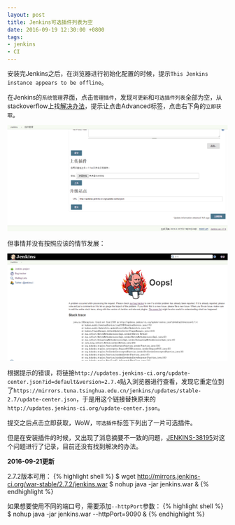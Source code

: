 ```yaml
---
layout: post
title: Jenkins可选插件列表为空
date: 2016-09-19 12:30:00 +0800
tags:
- jenkins
- CI
---
```


安装完Jenkins之后，在浏览器进行初始化配置的时候，提示`This Jenkins instance appears to be offline`。

在Jenkins的`系统管理`界面，点击`管理插件`，发现`可更新`和`可选插件列表`全部为空，从stackoverflow上找[解决办法][solution]，提示让点击Advanced标签，点击右下角的`立即获取`。

![advanced](/assets/201609/advanced.png)

但事情并没有按照应该的情节发展：

![update-center-oops](/assets/201609/update-center-oops.png)

根据提示的错误，将链接`http://updates.jenkins-ci.org/update-center.json?id=default&version=2.7.4`贴入浏览器进行查看，发现它重定位到了`https://mirrors.tuna.tsinghua.edu.cn/jenkins/updates/stable-2.7/update-center.json`，于是用这个链接替换原来的`http://updates.jenkins-ci.org/update-center.json`。

提交之后点击立即获取，WoW，`可选插件`标签下列出了一片可选插件。

但是在安装插件的时候，又出现了消息摘要不一致的问题，[JENKINS-38195][38195]对这个问题进行了记录，目前还没有找到解决的办法。

**2016-09-21更新**

2.7.2版本可用：
{% highlight shell %}
$ wget http://mirrors.jenkins-ci.org/war-stable/2.7.2/jenkins.war
$ nohup java -jar jenkins.war &
{% endhighlight %}

如果想要使用不同的端口号，需要添加`--httpPort`参数：
{% highlight shell %}
$ nohup java -jar jenkins.war --httpPort=9090 &
{% endhighlight %}


[solution]: http://stackoverflow.com/questions/16213982/unable-to-find-plugins-in-list-of-available-plugins-in-jenkins
[38195]: https://issues.jenkins-ci.org/browse/JENKINS-38195
